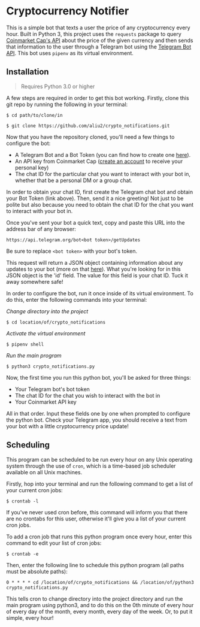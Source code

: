 # Cryptocurrency Notifier

This is a simple bot that texts a user the price of any cryptocurrency every hour. Built in Python 3, this project uses the `requests` package to query [Coinmarket Cap's API](https://coinmarketcap.com/api/documentation/v1/) about the price of the given currency and then sends that information to the user through a Telegram bot using the [Telegram Bot API](https://core.telegram.org/bots/api). This bot uses `pipenv` as its virtual environment.

## Installation
>Requires Python 3.0 or higher

A few steps are required in order to get this bot working. Firstly, clone this git repo by running the following in your terminal:

`$ cd path/to/clone/in`

`$ git clone https://github.com/aliu2/crypto_notifications.git`

Now that you have the repository cloned, you'll need a few things to configure the bot:
- A Telegram Bot and a Bot Token (you can find how to create one [here](https://core.telegram.org/bots#3-how-do-i-create-a-bot)).
- An API key from Coinmarket Cap ([create an account](https://pro.coinmarketcap.com/signup) to receive your personal key)
- The chat ID for the particular chat you want to interact with your bot in, whether that be a personal DM or a group chat.

In order to obtain your chat ID, first create the Telegram chat bot and obtain your Bot Token (link above). Then, send it a nice greeting! Not just to be polite but also because you need to obtain the chat ID for the chat you want to interact with your bot in. 

Once you've sent your bot a quick text, copy and paste this URL into the address bar of any browser:

`https://api.telegram.org/bot<bot token>/getUpdates`

Be sure to replace `<bot token>` with your bot's token.

This request will return a JSON object containing information about any updates to your bot (more on that [here](https://core.telegram.org/bots/api#update)). What you're looking for in this JSON object is the 'id' field. The value for this field is your chat ID. Tuck it away somewhere safe!

In order to configure the bot, run it once inside of its virtual environment. To do this, enter the following commands into your terminal:

_Change directory into the project_

`$ cd location/of/crypto_notifications`

_Activate the virtual environment_

`$ pipenv shell`

_Run the main program_

`$ python3 crypto_notifications.py`

Now, the first time you run this python bot, you'll be asked for three things:
- Your Telegram bot's bot token
- The chat ID for the chat you wish to interact with the bot in
- Your Coinmarket API key

All in that order. Input these fields one by one when prompted to configure the python bot. Check your Telegram app, you should receive a text from your bot with a little cryptocurrency price update!

## Scheduling
This program can be scheduled to be run every hour on any Unix operating system through the use of `cron`, which is a time-based job scheduler available on all Unix machines. 

Firstly, hop into your terminal and run the following command to get a list of your current cron jobs:

`$ crontab -l`

If you've never used cron before, this command will inform you that there are no crontabs for this user, otherwise it'll give you a list of your current cron jobs.

To add a cron job that runs this python program once every hour, enter this command to edit your list of cron jobs:

`$ crontab -e`

Then, enter the following line to schedule this python program (all paths must be absolute paths):

`0 * * * * cd /location/of/crypto_notifications && /location/of/python3 crypto_notifications.py`

This tells cron to change directory into the project directory and run the main program using python3, and to do this on the 0th minute of every hour of every day of the month, every month, every day of the week. Or, to put it simple, every hour!

